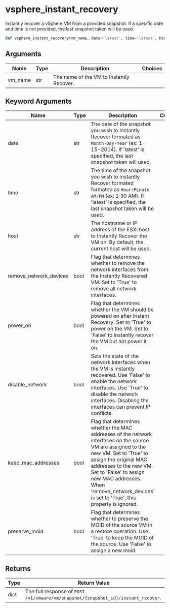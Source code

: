 # vsphere_instant_recovery

Instantly recover a vSphere VM from a provided snapshot. If a specific date and time is not provided, the last snapshot taken will be used.
```py
def vsphere_instant_recovery(vm_name, date='latest', time='latest', host='current', remove_network_devices=False, power_on=True, disable_network=False, keep_mac_addresses=False, preserve_moid=False)
```

## Arguments
| Name        | Type | Description                                                                 | Choices |
|-------------|------|-----------------------------------------------------------------------------|---------|
| vm_name  | str  | The name of the VM to Instantly Recover. |         |
## Keyword Arguments
| Name        | Type | Description                                                                 | Choices | Default |
|-------------|------|-----------------------------------------------------------------------------|---------|---------|
| date  | str  | The date of the snapshot you wish to Instantly Recover formated as `Month-Day-Year` (ex: 1-15-2014). If 'latest' is specified, the last snapshot taken will used.  |         |    latest     |
| time  | str  | The time of the snapshot you wish to Instantly Recover formated formated as `Hour:Minute AM/PM`  (ex: 1:30 AM). If 'latest' is specified, the last snapshot taken will be used.  |         |    latest     |
| host  | str  | The hostname or IP address of the ESXi host to Instantly Recover the VM on. By default, the current host will be used.  |         |    current     |
| remove_network_devices  | bool  | Flag that determines whether to remove the network interfaces from the Instantly Recovered VM. Set to 'True' to remove all network interfaces.  |         |    False     |
| power_on  | bool  | Flag that determines whether the VM should be powered on after Instant Recovery. Set to 'True' to power on the VM. Set to 'False' to instantly recover the VM but not power it on.  |         |    True     |
| disable_network  | bool  | Sets the state of the network interfaces when the VM is instantly recovered. Use 'False' to enable the network interfaces. Use 'True' to disable the network interfaces. Disabling the interfaces can prevent IP conflicts.  |         |    False     |
| keep_mac_addresses  | bool  | Flag that determines whether the MAC addresses of the network interfaces on the source VM are assigned to the new VM. Set to 'True' to assign the original MAC addresses to the new VM. Set to 'False' to assign new MAC addresses. When 'remove_network_devices' is set to 'True', this property is ignored.  |         |    False     |
| preserve_moid  | bool  | Flag that determines whether to preserve the MOID of the source VM in a restore operation. Use 'True' to keep the MOID of the source. Use 'False' to assign a new moid.  |         |    False     |

## Returns
| Type | Return Value                                                                                   |
|------|-----------------------------------------------------------------------------------------------|
| dict  | The full response of `POST /v1/vmware/vm/snapshot/{snapshot_id}/instant_recover`. |
